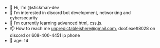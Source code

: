 - 👋 Hi, I’m @stickman-dev
- 👀 I’m interested in discord bot development, networking and cybersecurity 
- 🌱 I’m currently learning advanced html, css,js.
- 📫 How to reach me unpredictableishere@gmail.com, doof.exe#8028 on discord or 608-400-4451 ip phone
- 🎈 age: 14
